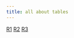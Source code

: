 ```yaml
---
title: all about tables
---
```


[R1](https://tex.stackexchange.com/questions/169260/latex-tables-text-follows-tables-to-the-next-page)
[R2](https://tex.stackexchange.com/questions/378654/prevent-tabular-from-jumping-to-next-page)
[R3](https://stackoverflow.com/questions/29648178/table-unnecessarily-starting-from-next-page-in-latex)
